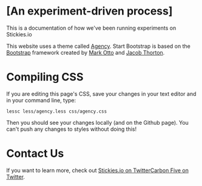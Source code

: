 # [An experiment-driven process]

This is a documentation of how we've been running experiments on Stickies.io

This website uses a theme called [Agency](https://github.com/IronSummitMedia/startbootstrap-agency).
Start Bootstrap is based on the [Bootstrap](http://getbootstrap.com/) framework created by [Mark Otto](https://twitter.com/mdo) and [Jacob Thorton](https://twitter.com/fat).

# Compiling CSS

If you are editing this page's CSS, save your changes in your text editor and in your command line, type:

`lessc less/agency.less css/agency.css`

Then you should see your changes locally (and on the Github page). You can't push any changes to styles without doing this!

# Contact Us

If you want to learn more, check out [Stickies.io on Twitter](https://twitter.com/stickiesio)[Carbon Five on Twitter](https://twitter.com/carbonfive).
